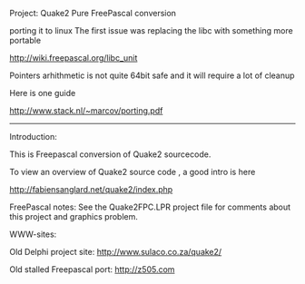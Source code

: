 Project: Quake2 Pure FreePascal conversion 

porting it to linux 
The first issue was replacing the libc with something more portable 

http://wiki.freepascal.org/libc_unit

Pointers arhithmetic is not quite 64bit safe and it will require a lot of cleanup

Here is one guide 

http://www.stack.nl/~marcov/porting.pdf



------------------------------------------------------------

Introduction:

This is Freepascal conversion of Quake2 sourcecode.

To view an overview of Quake2 source code , a good intro is here 

 http://fabiensanglard.net/quake2/index.php

FreePascal notes:
  See the Quake2FPC.LPR project file for comments about 
  this project and graphics problem.

WWW-sites:

Old Delphi project site: 
 http://www.sulaco.co.za/quake2/

Old stalled Freepascal port:
 http://z505.com
 





